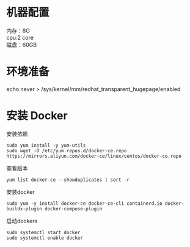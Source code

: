# 机器配置
内存：8G   
cpu:2 core   
磁盘：60GB

# 环境准备
echo never > /sys/kernel/mm/redhat_transparent_hugepage/enabled

# 安装 Docker
安装依赖
```
sudo yum install -y yum-utils
sudo wget -O /etc/yum.repos.d/docker-ce.repo https://mirrors.aliyun.com/docker-ce/linux/centos/docker-ce.repo
```
查看版本
```
yum list docker-ce --showduplicates | sort -r
```
安装docker
```
sudo yum -y install docker-ce docker-ce-cli containerd.io docker-buildx-plugin docker-compose-plugin
```
启动dockers
```
sudo systemctl start docker
sudo systemctl enable docker
```
